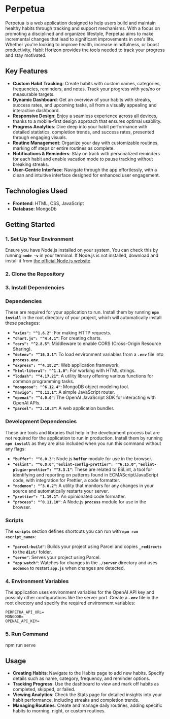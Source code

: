 # Perpetua

Perpetua is a web application designed to help users build and maintain healthy habits through tracking and support mechanisms. With a focus on promoting a disciplined and organized lifestyle, Perpetua aims to make incremental changes that lead to significant improvements in one's life. Whether you're looking to improve health, increase mindfulness, or boost productivity, Habit Horizon provides the tools needed to track your progress and stay motivated.

## **Key Features**

- **Custom Habit Tracking**: Create habits with custom names, categories, frequencies, reminders, and notes. Track your progress with yes/no or measurable targets.
- **Dynamic Dashboard**: Get an overview of your habits with streaks, success rates, and upcoming tasks, all from a visually appealing and interactive dashboard.
- **Responsive Design**: Enjoy a seamless experience across all devices, thanks to a mobile-first design approach that ensures optimal usability.
- **Progress Analytics**: Dive deep into your habit performance with detailed statistics, completion trends, and success rates, presented through engaging visuals.
- **Routine Management**: Organize your day with customizable routines, marking off steps or entire routines as complete.
- **Notifications & Reminders**: Stay on track with personalized reminders for each habit and enable vacation mode to pause tracking without breaking streaks.
- **User-Centric Interface**: Navigate through the app effortlessly, with a clean and intuitive interface designed for enhanced user engagement.

## **Technologies Used**

- **Frontend**: HTML, CSS, JavaScript
- **Database**: MongoDb

## **Getting Started**

### **1. Set Up Your Environment**

Ensure you have Node.js installed on your system. You can check this by running **`node -v`** in your terminal. If Node.js is not installed, download and install it from [the official Node.js website](https://nodejs.org/).

### **2. Clone the Repository**

### **3. Install Dependencies**

### **Dependencies**

These are required for your application to run. Install them by running **`npm install`** in the root directory of your project, which will automatically install these packages:

- **`"axios": "^1.6.2"`**: For making HTTP requests.
- **`"chart.js": "^4.4.1"`**: For creating charts.
- **`"cors": "^2.8.5"`**: Middleware to enable CORS (Cross-Origin Resource Sharing).
- **`"dotenv": "^16.3.1"`**: To load environment variables from a **`.env`** file into **`process.env`**.
- **`"express": "^4.18.2"`**: Web application framework.
- **`"html-literal": "^1.1.0"`**: For working with HTML strings.
- **`"lodash": "^4.17.21"`**: A utility library offering various functions for common programming tasks.
- **`"mongoose": "^6.12.4"`**: MongoDB object modeling tool.
- **`"navigo": "^8.11.1"`**: A simple JavaScript router.
- **`"openai": "^4.0.0"`**: The OpenAI JavaScript SDK for interacting with OpenAI APIs.
- **`"parcel": "^2.10.3"`**: A web application bundler.

### **Development Dependencies**

These are tools and libraries that help in the development process but are not required for the application to run in production. Install them by running **`npm install`** as they are also included when you run this command without any flags:

- **`"buffer": "^6.0.3"`**: Node.js **`buffer`** module for use in the browser.
- **`"eslint": "^6.8.0"`**, **`"eslint-config-prettier": "^6.15.0"`**, **`"eslint-plugin-prettier": "^3.3.1"`**: These are related to ESLint, a tool for identifying and reporting on patterns found in ECMAScript/JavaScript code, with integration for Prettier, a code formatter.
- **`"nodemon": "^3.0.2"`**: A utility that monitors for any changes in your source and automatically restarts your server.
- **`"prettier": "1.19.1"`**: An opinionated code formatter.
- **`"process": "^0.11.10"`**: A Node.js **`process`** module for use in the browser.

### **Scripts**

The **`scripts`** section defines shortcuts you can run with **`npm run <script_name>`**:

- **`"parcel-build"`**: Builds your project using Parcel and copies **`_redirects`** to the **`dist/`** folder.
- **`"serve"`**: Serves your project using Parcel.
- **`"app:watch"`**: Watches for changes in the **`./server`** directory and uses **`nodemon`** to restart **`app.js`** when changes are detected.

### **4. Environment Variables**

The application uses environment variables for the OpenAI API key and possibly other configurations like the server port. Create a **`.env`** file in the root directory and specify the required environment variables: 

```
PERPETUA_API_URL=
MONGODB=
OPENAI_API_KEY=
```

### **5. Run Command**

 npm run serve

## **Usage**

- **Creating Habits**: Navigate to the Habits page to add new habits. Specify details such as name, category, frequency, and reminder options.
- **Tracking Progress**: Use the dashboard to view and mark off habits as completed, skipped, or failed.
- **Viewing Analytics**: Check the Stats page for detailed insights into your habit performance, including streaks and completion trends.
- **Managing Routines**: Create and manage daily routines, adding specific habits to morning, night, or custom routines.
